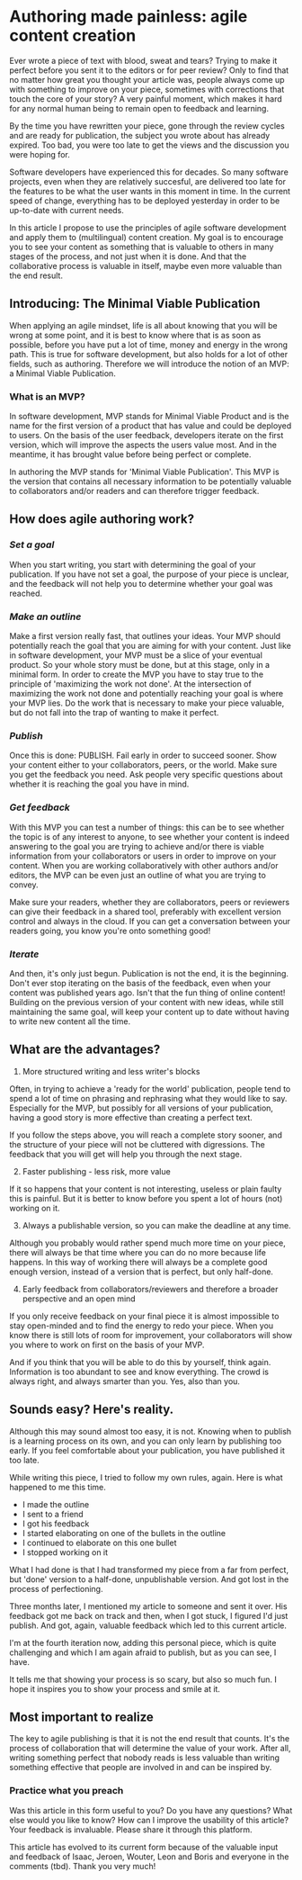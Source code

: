 
# Authoring made painless: agile content creation 

Ever wrote a piece of text with blood, sweat and tears? Trying to make it perfect before you sent it to the editors or for peer review? Only to find that no matter how great you thought your article was, people always come up with something to improve on your piece, sometimes with corrections that touch the core of your story? A very painful moment, which makes it hard for any normal human being to remain open to feedback and learning. 

By the time you have rewritten your piece, gone through the review cycles and are ready for publication, the subject you wrote about has already expired. Too bad, you were too late to get the views and the discussion you were hoping for. 

Software developers have experienced this for decades. So many software projects, even when they are relatively succesful, are delivered too late for the features to be what the user wants in this moment in time. In the current speed of change, everything has to be deployed yesterday in order to be up-to-date with current needs. 

In this article I propose to use the principles of agile software development and apply them to (multilingual) content creation. My goal is to encourage you to see your content as something that is valuable to others in many stages of the process, and not just when it is done. And that the collaborative process is valuable in itself, maybe even more valuable than the end result. 

## Introducing: The Minimal Viable Publication

When applying an agile mindset, life is all about knowing that you will be wrong at some point, and it is best to know where that is as soon as possible, before you have put a lot of time, money and energy in the wrong path. This is true for software development, but also holds for a lot of other fields, such as authoring. Therefore we will introduce the notion of an MVP: a Minimal Viable Publication. 

### What is an MVP? 

In software development, MVP stands for Minimal Viable Product and is the name for the first version of a product that has value and could be deployed to users. On the basis of the user feedback, developers iterate on the first version, which will improve the aspects the users value most. And in the meantime, it has brought value before being perfect or complete. 

In authoring the MVP stands for 'Minimal Viable Publication'. This MVP is the version that contains all necessary information to be potentially valuable to collaborators and/or readers and can therefore trigger feedback.

## How does agile authoring work? 

### _Set a goal_
When you start writing, you start with determining the goal of your publication. If you have not set a goal, the purpose of your piece is unclear, and the feedback will not help you to determine whether your goal was reached. 

### _Make an outline_
Make a first version really fast, that outlines your ideas. Your MVP should potentially reach the goal that you are aiming for with your content.  Just like in software development, your MVP must be a slice of your eventual product. So your whole story must be done, but at this stage, only in a minimal form. In order to create the MVP you have to stay true to the principle of 'maximizing the work not done'. At the intersection of maximizing the work not done and potentially reaching your goal is where your MVP lies. Do the work that is necessary to make your piece valuable, but do not fall into the trap of wanting to make it perfect.

### _Publish_
Once this is done: PUBLISH. Fail early in order to succeed sooner. Show your content either to your collaborators, peers, or the world. Make sure you get the feedback you need. Ask people very specific questions about whether it is reaching the goal you have in mind.  

### _Get feedback_
With this MVP you can test a number of things: this can be to see whether the topic is of any interest to anyone, to see whether your content is indeed answering to the goal you are trying to achieve and/or there is viable information from your collaborators or users in order to improve on your content. When you are working collaboratively with other authors and/or editors, the MVP can be even just an outline of what you are trying to convey. 

Make sure your readers, whether they are collaborators, peers or reviewers can give their feedback in a shared tool, preferably with excellent version control and always in the cloud. If you can get a conversation between your readers going, you know you're onto something good!

### _Iterate_
And then, it's only just begun. Publication is not the end, it is the beginning. Don't ever stop iterating on the basis of the feedback, even when your content was published years ago. Isn't that the fun thing of online content! Building on the previous version of your content with new ideas, while still maintaining the same goal, will keep your content up to date without having to write new content all the time. 

## What are the advantages?

1. More structured writing and less writer's blocks

Often, in trying to achieve a 'ready for the world' publication, people tend to spend a lot of time on phrasing and rephrasing what they would like to say. Especially for the MVP, but possibly for all versions of your publication, having a good story is more effective than creating a perfect text.
 
If you follow the steps above, you will reach a complete story sooner, and the structure of your piece will not be cluttered with digressions. The feedback that you will get will help you through the next stage. 

2. Faster publishing - less risk, more value

If it so happens that your content is not interesting, useless or plain faulty this is painful. But it is better to know before you spent a lot of hours (not) working on it. 

3. Always a publishable version, so you can make the deadline at any time.

Although you probably would rather spend much more time on your piece, there will always be that time where you can do no more because life happens. In this way of working there will always be a complete good enough version, instead of a version that is perfect, but only half-done.

4. Early feedback from collaborators/reviewers and therefore a broader perspective and an open mind

If you only receive feedback on your final piece it is almost impossible to stay open-minded and to find the energy to redo your piece. When you know there is still lots of room for improvement, your collaborators will show you where to work on first on the basis of your MVP.

And if you think that you will be able to do this by yourself, think again. Information is too abundant to see and know everything. The crowd is always right, and always smarter than you. Yes, also than you.

## Sounds easy? Here's reality.
Although this may sound almost too easy, it is not. Knowing when to publish is a learning process on its own, and you can only learn by publishing too early. If you feel comfortable about your publication, you have published it too late. 

While writing this piece, I tried to follow my own rules, again. Here is what happened to me this time. 

* I made the outline
* I sent to a friend
* I got his feedback
* I started elaborating on one of the bullets in the outline
* I continued to elaborate on this one bullet
* I stopped working on it

What I had done is that I had transformed my piece from a far from perfect, but 'done' version to a half-done, unpublishable version. And got lost in the process of perfectioning. 

Three months later, I mentioned my article to someone and sent it over. His feedback got me back on track and then, when I got stuck, I figured I'd just publish. And got, again, valuable feedback which led to this current article. 

I'm at the fourth iteration now, adding this personal piece, which is quite challenging and which I am again afraid to publish, but as you can see, I have. 

It tells me that showing your process is so scary, but also so much fun. I hope it inspires you to show your process and smile at it. 

## Most important to realize
The key to agile publishing is that it is not the end result that counts. It's the process of collaboration that will determine the value of your work. After all, writing something perfect that nobody reads is less valuable than writing something effective that people are involved in and can be inspired by. 

### Practice what you preach
Was this article in this form useful to you? Do you have any questions? What else would you like to know? How can I improve the usability of this article? Your feedback is invaluable. Please share it through this platform.

This article has evolved to its current form because of the valuable input and feedback of Isaac, Jeroen, Wouter, Leon and Boris and everyone in the comments (tbd). Thank you very much!
